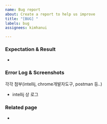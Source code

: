 ```yaml
---
name: Bug report
about: Create a report to help us improve
title: "[BUG] "
labels: bug
assignees: kimhanui

---
```


### Expectation & Result
- 


### Error Log & Screenshots
각각 첨부(intellij, chrome개발자도구, postman 등..)   
- intellij 상 로그
  


### Related page
-
